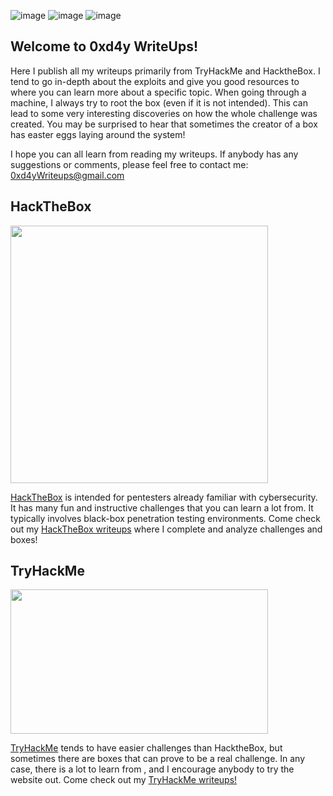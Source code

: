![image](https://user-images.githubusercontent.com/77868212/109259362-a543a780-77c1-11eb-9b3d-38bb56180c77.png)
![image](https://user-images.githubusercontent.com/77868212/109345710-2a68a400-7836-11eb-96cb-1f3806ef9a56.png)
![image](https://user-images.githubusercontent.com/77868212/109345864-6865c800-7836-11eb-9ae7-cf809f958f84.png)

## Welcome to 0xd4y WriteUps!

Here I publish all my writeups primarily from TryHackMe and HacktheBox. I tend to go in-depth about the exploits and give you good resources to where you can learn more about a specific topic. When going through a machine, I always try to root the box (even if it is not intended). This can lead to some very interesting discoveries on how the whole challenge was created. You may be surprised to hear that sometimes the creator of a box has easter eggs laying around the system!

I hope you can all learn from reading my writeups. If anybody has any suggestions or comments, please feel free to contact me: 0xd4yWriteups@gmail.com

## HackTheBox

<img src ="https://user-images.githubusercontent.com/77868212/108651427-588d6300-7487-11eb-89fe-9a73a7581dfa.png" width="412" height="412"/><!-- HackTheBox logo -->

<a href="https://hackthebox.eu">HackTheBox</a> is intended for pentesters already familiar with cybersecurity. It has many fun and instructive challenges that you can learn a lot from. It typically involves black-box penetration testing environments. Come check out my <a href="https://0xd4y.github.io/WriteUps/HackTheBox">HackTheBox writeups</a> where I complete and analyze challenges and boxes!

## TryHackMe

<img src="https://user-images.githubusercontent.com/77868212/107468984-9062e500-6b2e-11eb-8d0b-33a4923685d1.png" width="412" height="231" /><!-- TryHackMe logo -->

<a href="https://tryhackme.com">TryHackMe</a> tends to have easier challenges than HacktheBox, but sometimes there are boxes that can prove to be a real challenge. In any case, there is a lot to learn from , and I encourage anybody to try the website out. Come check out my <a href="https://0xd4y.github.io/WriteUps/TryHackMe">TryHackMe writeups!</a>


